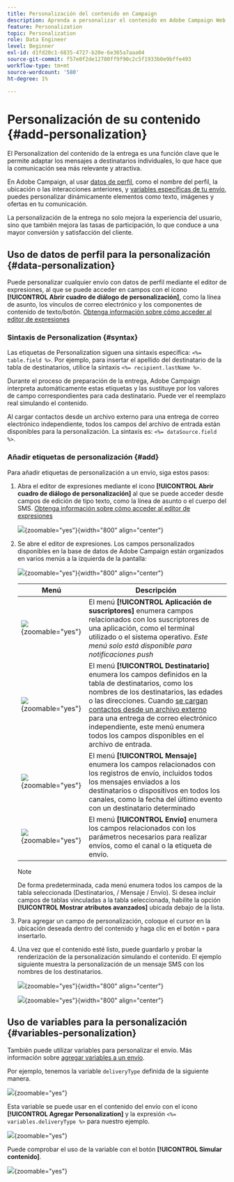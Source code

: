 ```yaml
---
title: Personalización del contenido en Campaign
description: Aprenda a personalizar el contenido en Adobe Campaign Web
feature: Personalization
topic: Personalization
role: Data Engineer
level: Beginner
exl-id: d1fd20c1-6835-4727-b20e-6e365a7aaa04
source-git-commit: f57e0f2de12780ff9f90c2c5f1933b0e9bffe493
workflow-type: tm+mt
source-wordcount: '580'
ht-degree: 1%

---
```



# Personalización de su contenido {#add-personalization}

El Personalization del contenido de la entrega es una función clave que le permite adaptar los mensajes a destinatarios individuales, lo que hace que la comunicación sea más relevante y atractiva.

En Adobe Campaign, al usar [datos de perfil](#data-personalization), como el nombre del perfil, la ubicación o las interacciones anteriores, y [variables específicas de tu envío](#variables-personalization), puedes personalizar dinámicamente elementos como texto, imágenes y ofertas en tu comunicación.

La personalización de la entrega no solo mejora la experiencia del usuario, sino que también mejora las tasas de participación, lo que conduce a una mayor conversión y satisfacción del cliente.

## Uso de datos de perfil para la personalización {#data-personalization}

Puede personalizar cualquier envío con datos de perfil mediante el editor de expresiones, al que se puede acceder en campos con el icono **[!UICONTROL Abrir cuadro de diálogo de personalización]**, como la línea de asunto, los vínculos de correo electrónico y los componentes de contenido de texto/botón. [Obtenga información sobre cómo acceder al editor de expresiones](gs-personalization.md/#access)

### Sintaxis de Personalization {#syntax}

Las etiquetas de Personalization siguen una sintaxis específica: `<%= table.field %>`. Por ejemplo, para insertar el apellido del destinatario de la tabla de destinatarios, utilice la sintaxis `<%= recipient.lastName %>`.

Durante el proceso de preparación de la entrega, Adobe Campaign interpreta automáticamente estas etiquetas y las sustituye por los valores de campo correspondientes para cada destinatario. Puede ver el reemplazo real simulando el contenido.

Al cargar contactos desde un archivo externo para una entrega de correo electrónico independiente, todos los campos del archivo de entrada están disponibles para la personalización. La sintaxis es: `<%= dataSource.field %>`.

### Añadir etiquetas de personalización {#add}

Para añadir etiquetas de personalización a un envío, siga estos pasos:

1. Abra el editor de expresiones mediante el icono **[!UICONTROL Abrir cuadro de diálogo de personalización]** al que se puede acceder desde campos de edición de tipo texto, como la línea de asunto o el cuerpo del SMS. [Obtenga información sobre cómo acceder al editor de expresiones](gs-personalization.md/#access)

   ![](assets/perso-access.png){zoomable="yes"}{width="800" align="center"}

1. Se abre el editor de expresiones. Los campos personalizados disponibles en la base de datos de Adobe Campaign están organizados en varios menús a la izquierda de la pantalla:

   ![](assets/perso-insert-field.png){zoomable="yes"}{width="800" align="center"}

   | Menú | Descripción |
   |-----|------------|
   | ![](assets/do-not-localize/perso-subscribers-menu.png){zoomable="yes"} | El menú **[!UICONTROL Aplicación de suscriptores]** enumera campos relacionados con los suscriptores de una aplicación, como el terminal utilizado o el sistema operativo. *Este menú solo está disponible para notificaciones push* |
   | ![](assets/do-not-localize/perso-recipients-menu.png){zoomable="yes"} | El menú **[!UICONTROL Destinatario]** enumera los campos definidos en la tabla de destinatarios, como los nombres de los destinatarios, las edades o las direcciones. Cuando [se cargan contactos desde un archivo externo](../audience/file-audience.md) para una entrega de correo electrónico independiente, este menú enumera todos los campos disponibles en el archivo de entrada. |
   | ![](assets/do-not-localize/perso-message-menu.png){zoomable="yes"} | El menú **[!UICONTROL Mensaje]** enumera los campos relacionados con los registros de envío, incluidos todos los mensajes enviados a los destinatarios o dispositivos en todos los canales, como la fecha del último evento con un destinatario determinado |
   | ![](assets/do-not-localize/perso-delivery-menu.png){zoomable="yes"} | El menú **[!UICONTROL Envío]** enumera los campos relacionados con los parámetros necesarios para realizar envíos, como el canal o la etiqueta de envío. |

   >[!NOTE]
   >
   >De forma predeterminada, cada menú enumera todos los campos de la tabla seleccionada (Destinatarios, / Mensaje / Envío). Si desea incluir campos de tablas vinculadas a la tabla seleccionada, habilite la opción **[!UICONTROL Mostrar atributos avanzados]** ubicada debajo de la lista.

1. Para agregar un campo de personalización, coloque el cursor en la ubicación deseada dentro del contenido y haga clic en el botón `+` para insertarlo.

1. Una vez que el contenido esté listo, puede guardarlo y probar la renderización de la personalización simulando el contenido. El ejemplo siguiente muestra la personalización de un mensaje SMS con los nombres de los destinatarios.

   ![](assets/perso-preview1.png){zoomable="yes"}{width="800" align="center"}

   ![](assets/perso-preview2.png){zoomable="yes"}{width="800" align="center"}

## Uso de variables para la personalización {#variables-personalization}

También puede utilizar variables para personalizar el envío.
Más información sobre [agregar variables a un envío](../advanced-settings/delivery-settings.md#variables-delivery).

Por ejemplo, tenemos la variable `deliveryType` definida de la siguiente manera.

![](assets/variables-deliveryType.png){zoomable="yes"}

Esta variable se puede usar en el contenido del envío con el icono **[!UICONTROL Agregar Personalization]** y la expresión `<%= variables.deliveryType %>` para nuestro ejemplo.

![](assets/variables-perso.png){zoomable="yes"}

Puede comprobar el uso de la variable con el botón **[!UICONTROL Simular contenido]**.

![](assets/variables-simulate.png){zoomable="yes"}
